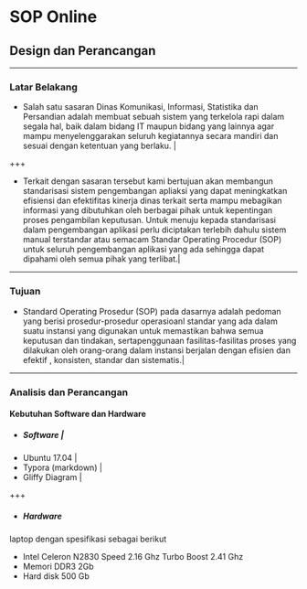 # SOP Online

## Design dan Perancangan

---

### Latar Belakang
- Salah satu sasaran Dinas Komunikasi, Informasi, Statistika dan Persandian adalah membuat sebuah sistem yang terkelola rapi dalam segala hal, baik dalam bidang IT maupun bidang yang lainnya agar mampu menyelenggarakan seluruh kegiatannya secara mandiri dan sesuai dengan ketentuan yang berlaku. |

+++

- Terkait dengan sasaran tersebut kami bertujuan akan membangun standarisasi sistem pengembangan apliaksi yang dapat meningkatkan efisiensi dan efektifitas kinerja dinas terkait serta mampu mebagikan informasi yang dibutuhkan oleh berbagai pihak untuk kepentingan proses pengambilan keputusan. Untuk menuju kepada standarisasi dalam pengembangan aplikasi perlu diciptakan terlebih dahulu sistem manual  terstandar atau semacam Standar Operating Procedur (SOP) untuk seluruh pengembangan aplikasi yang ada sehingga dapat dipahami oleh semua pihak yang terlibat.|

---

### Tujuan
- Standard Operating Prosedur (SOP) pada dasarnya adalah pedoman yang berisi prosedur-prosedur operasioanl standar yang ada dalam suatu instansi yang digunakan untuk memastikan bahwa semua keputusan  dan tindakan, sertapenggunaan fasilitas-fasilitas proses yang dilakukan oleh orang-orang dalam instansi  berjalan dengan efisien dan efektif , konsisten, standar dan sistematis.|

---

### Analisis dan Perancangan
#### Kebutuhan Software dan Hardware 

- ##### Software |
- Ubuntu 17.04 |
- Typora (markdown) |
- Gliffy Diagram |

+++

- ##### Hardware
laptop dengan spesifikasi sebagai berikut
- Intel Celeron N2830 Speed 2.16 Ghz Turbo Boost 2.41 Ghz
- Memori DDR3 2Gb
- Hard disk 500 Gb
